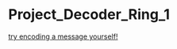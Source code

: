 # Project_Decoder_Ring_1

[try encoding a message yourself!](https://kyrapalmer.github.io/Project_Decoder_Ring_1/)

